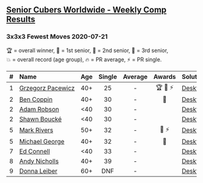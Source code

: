 <style>table {white-space: nowrap;}</style>
<link rel="stylesheet" type="text/css" href="/scw-comp/css/flags.css" />

## [Senior Cubers Worldwide - Weekly Comp Results](/scw-comp/results/)
### 3x3x3 Fewest Moves 2020-07-21

<span style="white-space: nowrap;">🏆 = overall winner</span>, <span style="white-space: nowrap;">🥇 = 1st senior</span>, <span style="white-space: nowrap;">🥈 = 2nd senior</span>, <span style="white-space: nowrap;">🥉 = 3rd senior</span>, <span style="white-space: nowrap;">💥 = overall record (age group)</span>, <span style="white-space: nowrap;">🔥 = PR average</span>, <span style="white-space: nowrap;">⚡ = PR single</span>.

| # | Name | Age | Single | Average | Awards | Solution |
| :--: | :-- | :--: | :--: | :--: | :--: | :-- |
| 1 | [Grzegorz Pacewicz](../../persons/grzegorz_pacewicz/333fm.md) | 40+ | 25 | - | 🏆 🥇 ⚡ | [Desktop](https://www.facebook.com/events/720490528496412/permalink/721909435021188) / [Mobile](https://m.facebook.com/events/720490528496412?view=permalink&id=721909435021188) |
| 2 | [Ben Coppin](../../persons/ben_coppin/333fm.md) | 40+ | 30 | - | 🥈 | [Desktop](https://www.facebook.com/events/720490528496412/permalink/721162581762540) / [Mobile](https://m.facebook.com/events/720490528496412?view=permalink&id=721162581762540) |
| 2 | [Adam Robson](../../persons/adam_robson/333fm.md) | <40 | 30 | - |  | [Desktop](https://www.facebook.com/events/720490528496412/permalink/721367741742024) / [Mobile](https://m.facebook.com/events/720490528496412?view=permalink&id=721367741742024) |
| 2 | [Shawn Boucké](../../persons/shawn_boucke/333fm.md) | <40 | 30 | - |  | [Desktop](https://www.facebook.com/events/720490528496412/permalink/722760851602713) / [Mobile](https://m.facebook.com/events/720490528496412?view=permalink&id=722760851602713) |
| 5 | [Mark Rivers](../../persons/mark_rivers/333fm.md) | 50+ | 32 | - | 🥉 ⚡ | [Desktop](https://www.facebook.com/events/720490528496412/permalink/724724328073032) / [Mobile](https://m.facebook.com/events/720490528496412?view=permalink&id=724724328073032) |
| 5 | [Michael George](../../persons/michael_george/333fm.md) | 40+ | 32 | - | 🥉 | [Desktop](https://www.facebook.com/events/720490528496412/permalink/721779755034156) / [Mobile](https://m.facebook.com/events/720490528496412?view=permalink&id=721779755034156) |
| 7 | [Ed Connell](../../persons/ed_connell/333fm.md) | <40 | 33 | - |  | [Desktop](https://www.facebook.com/events/720490528496412/permalink/721859058359559) / [Mobile](https://m.facebook.com/events/720490528496412?view=permalink&id=721859058359559) |
| 8 | [Andy Nicholls](../../persons/andy_nicholls/333fm.md) | 40+ | 39 | - |  | [Desktop](https://www.facebook.com/events/720490528496412/permalink/724561671422631) / [Mobile](https://m.facebook.com/events/720490528496412?view=permalink&id=724561671422631) |
| 9 | [Donna Leiber](../../persons/donna_leiber/333fm.md) | 60+ | DNF | - |  | [Desktop](https://www.facebook.com/events/720490528496412/permalink/723448058200659) / [Mobile](https://m.facebook.com/events/720490528496412?view=permalink&id=723448058200659) |

<!-- Global site tag (gtag.js) - Google Analytics -->
<script async src="https://www.googletagmanager.com/gtag/js?id=UA-86348435-3"></script>
<script>window.dataLayer = window.dataLayer || []; function gtag() {dataLayer.push(arguments);} gtag('js', new Date()); gtag('config', 'UA-86348435-3');</script>
